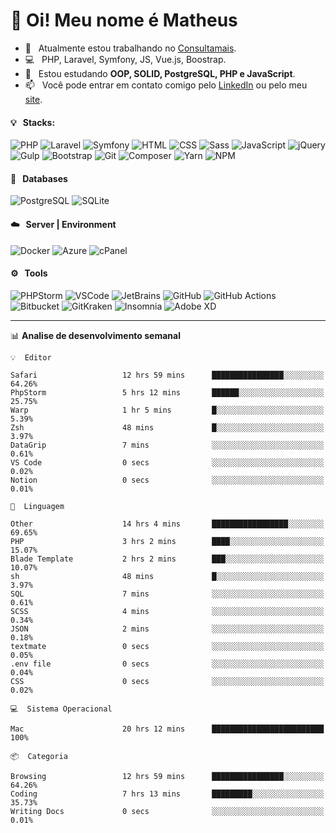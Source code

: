 # 👋 Oi! Meu nome é Matheus

- 🔭 &nbsp; Atualmente estou trabalhando no [Consultamais](https://consultamais.com.br/).
- 💻 &nbsp; PHP, Laravel, Symfony, JS, Vue.js, Boostrap.
- 🌱 &nbsp; Estou estudando **OOP, SOLID, PostgreSQL, PHP e JavaScript**.
- 📫 &nbsp; Você pode entrar em contato comigo pelo [LinkedIn](https://www.linkedin.com/in/matheuscamargoxavier/) ou pelo meu [site](https://matheuscamargo.co).

#### 💡 &nbsp; Stacks:
![PHP](https://img.shields.io/badge/-PHP-777BB4?&logo=php&logoColor=FFFFFF)
![Laravel](https://img.shields.io/badge/-Laravel-FF2D20?&logo=laravel&logoColor=FFFFFF)
![Symfony](https://img.shields.io/badge/-Symfony-000000?&logo=symfony&logoColor=FFFFFF)
![HTML](https://img.shields.io/badge/-HTML-E34F26?&logo=html5&logoColor=FFFFFF)
![CSS](https://img.shields.io/badge/-CSS-1572B6?&logo=css3&logoColor=FFFFFF)
![Sass](https://img.shields.io/badge/-Sass-CC6699?&logo=sass&logoColor=FFFFFF)
![JavaScript](https://img.shields.io/badge/-JavaScript-F7DF1E?&logo=javascript&logoColor=FFFFFF)
![jQuery](https://img.shields.io/badge/-jQuery-0769AD?&logo=jquery&logoColor=FFFFFF)
![Gulp](https://img.shields.io/badge/-Gulp-CF4647?&logo=gulp&logoColor=FFFFFF)
![Bootstrap](https://img.shields.io/badge/-Bootstrap-7952B3?&logo=bootstrap&logoColor=FFFFFF)
![Git](https://img.shields.io/badge/-Git-F05032?&logo=git&logoColor=FFFFFF)
![Composer](https://img.shields.io/badge/-Composer-885630?&logo=composer&logoColor=FFFFFF)
![Yarn](https://img.shields.io/badge/-Yarn-2C8EBB?&logo=yarn&logoColor=FFFFFF)
![NPM](https://img.shields.io/badge/-npm-CB3837?&logo=npm&logoColor=FFFFFF)

#### 💾 &nbsp; Databases
![PostgreSQL](https://img.shields.io/badge/-PostgreSQL-336791?&logo=PostgreSQL&logoColor=FFFFFF)
![SQLite](https://img.shields.io/badge/-SQLite-003B57?&logo=SQLite&logoColor=FFFFFF)

#### ☁️ &nbsp; Server | Environment
![Docker](https://img.shields.io/badge/-Docker-2496ED?&logo=docker&logoColor=FFFFFF)
![Azure](https://img.shields.io/badge/-Azure-0089D6?&logo=microsoft%20azure&logoColor=FFFFFF)
![cPanel](https://img.shields.io/badge/-cPanel-FF6C2C?&logo=cpanel&logoColor=FFFFFF)

#### ⚙️ &nbsp; Tools
![PHPStorm](https://img.shields.io/badge/-PHPStorm-000000?&logo=PHPStorm&logoColor=FFFFFF)
![VSCode](https://img.shields.io/badge/-VSCode-007ACC?&logo=Visual%20Studio%20Code&logoColor=FFFFFF) 
![JetBrains](https://img.shields.io/badge/-JetBrains-000000?&logo=jetbrains&logoColor=FFFFFF) 
![GitHub](https://img.shields.io/badge/-GitHub-181717?&logo=github&logoColor=FFFFFF) 
![GitHub Actions](https://img.shields.io/badge/-GitHub%20Actions-181717?&logo=GitHub%20Actions&logoColor=FFFFFF) 
![Bitbucket](https://img.shields.io/badge/-Bitbucket-0052CC?&logo=bitbucket&logoColor=FFFFFF)
![GitKraken](https://img.shields.io/badge/-GitKraken-179287?&logo=GitKraken&logoColor=FFFFFF)
![Insomnia](https://img.shields.io/badge/-Insomnia-5849BE?&logo=Insomnia&logoColor=FFFFFF)
![Adobe XD](https://img.shields.io/badge/-Adobe%20XD-FF61F6?&logo=adobe%20xd&logoColor=FFFFFF) 
_______

📊  **Analise de desenvolvimento semanal**
```text
💡  Editor

Safari                   12 hrs 59 mins      ████████████████░░░░░░░░░     64.26%
PhpStorm                 5 hrs 12 mins       ██████░░░░░░░░░░░░░░░░░░░     25.75%
Warp                     1 hr 5 mins         █░░░░░░░░░░░░░░░░░░░░░░░░      5.39%
Zsh                      48 mins             █░░░░░░░░░░░░░░░░░░░░░░░░      3.97%
DataGrip                 7 mins              ░░░░░░░░░░░░░░░░░░░░░░░░░      0.61%
VS Code                  0 secs              ░░░░░░░░░░░░░░░░░░░░░░░░░      0.02%
Notion                   0 secs              ░░░░░░░░░░░░░░░░░░░░░░░░░      0.01%
```
```text
💬  Linguagem

Other                    14 hrs 4 mins       █████████████████░░░░░░░░     69.65%
PHP                      3 hrs 2 mins        ████░░░░░░░░░░░░░░░░░░░░░     15.07%
Blade Template           2 hrs 2 mins        ███░░░░░░░░░░░░░░░░░░░░░░     10.07%
sh                       48 mins             █░░░░░░░░░░░░░░░░░░░░░░░░      3.97%
SQL                      7 mins              ░░░░░░░░░░░░░░░░░░░░░░░░░      0.61%
SCSS                     4 mins              ░░░░░░░░░░░░░░░░░░░░░░░░░      0.34%
JSON                     2 mins              ░░░░░░░░░░░░░░░░░░░░░░░░░      0.18%
textmate                 0 secs              ░░░░░░░░░░░░░░░░░░░░░░░░░      0.05%
.env file                0 secs              ░░░░░░░░░░░░░░░░░░░░░░░░░      0.04%
CSS                      0 secs              ░░░░░░░░░░░░░░░░░░░░░░░░░      0.02%
```
```text
💻  Sistema Operacional

Mac                      20 hrs 12 mins      █████████████████████████       100%
```
```text
📦  Categoria

Browsing                 12 hrs 59 mins      ████████████████░░░░░░░░░     64.26%
Coding                   7 hrs 13 mins       █████████░░░░░░░░░░░░░░░░     35.73%
Writing Docs             0 secs              ░░░░░░░░░░░░░░░░░░░░░░░░░      0.01%
```
